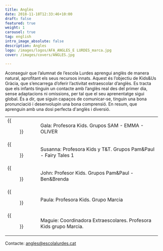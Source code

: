 ```yaml
---
title: Anglès
date: 2018-11-18T12:33:46+10:00
draft: false
featured: true
weight: 1
carousel: true
tag: english
intro_image_absolute: false
description: Angles
logo: /images/logos/AFA_ANGLES_E LURDES_marca.jpg
cover: /images/covers/ANGLES.jpg
  
---
```

Aconseguir que l’alumnat de l’escola Lurdes aprengui anglès de manera natural, aprofitant els seus recursos innats. Aquest és l’objectiu de Kids&Us Gràcia, que s’encarrega d’oferir l’activitat extraescolar d’anglès.
Es tracta que els infants tinguin un contacte amb l’anglès real des del primer dia, sense adaptacions ni omissions, per tal que el seu aprenentatge sigui global. És a dir, que siguin capaços de comunicar-se, tinguin una bona pronunciació i desenvolupin una bona comprensió.
En resum, que aprenguin amb una dosi perfecta d'anglès i diversió.



|          |               |
|----------|-------------|
| {{<figure src="/images/commissions/2023/angles/gala.png" width="250px" >}} |  Gala: Profesora Kids. Grupos SAM - EMMA - OLIVER  |
| {{<figure src="/images/commissions/2023/angles/susanna.jpeg" width="250px" >}} |  Susanna: Profesora Kids y T&T. Grupos Pam&Paul - Fairy Tales 1  |
| {{<figure src="/images/commissions/2023/angles/john.jpeg" width="250px" >}} | John: Profesor Kids. Grupos Pam&Paul - Ben&Brenda |
| {{<figure src="/images/commissions/2023/angles/paula.jpeg" width="250px" >}} | Paula: Profesora Kids. Grupo Marcia |
| {{<figure src="/images/commissions/2023/angles/maguie.jpeg" width="250px" >}} | Maguie: Coordinadora Extraescolares. Profesora Kids grupo Marcia. |

Contacte: [angles@escolalurdes.cat](mailto:angles@escolalurdes.cat)